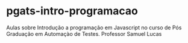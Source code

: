 # pgats-intro-programacao

Aulas sobre Introdução a programação em Javascript no curso de Pós Graduação em Automaçào de Testes.
Professor Samuel Lucas 